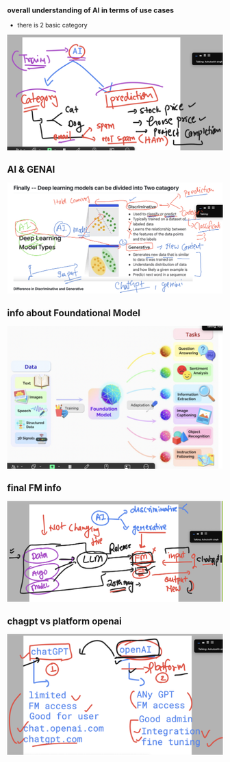 ### overall understanding of AI in terms of use cases 
- there is 2 basic category 

<img src="ai1.png">

## AI & GENAI 

<img src="ai2.png">

## info about Foundational Model 

<img src="fm1.png">

## final FM info 

<img src="fm2.png">

## chagpt vs platform openai 

<img src="fm3.png">